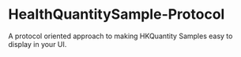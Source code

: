 # HealthQuantitySample-Protocol
A protocol oriented approach to making HKQuantity Samples easy to display in your UI.
